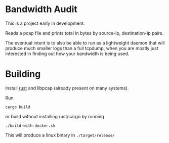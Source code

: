 

Bandwidth Audit
===============

This is a project early in development.


Reads a pcap file and prints total in bytes by source-ip, destination-ip pairs.

The eventual intent is to also be able to run as a lightweight daemon that will produce much smaller logs than a full tcpdump, when you are mostly just interested in finding out how your bandwidth is being used.


Building
========


Install [rust](https://www.rust-lang.org/en-US/install.html) and libpcap (already present on many systems).

Run

    cargo build
    
_or_ build without installing rust/cargo by running

    ./build-with-docker.sh


This will produce a linux binary in `./target/release/`
